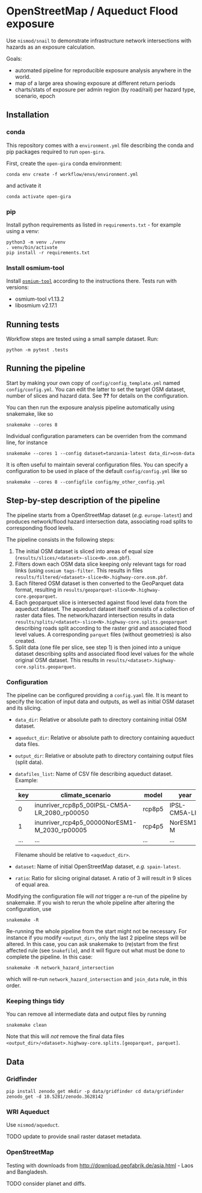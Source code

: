 # OpenStreetMap / Aqueduct Flood exposure

Use `nismod/snail` to demonstrate infrastructure network intersections with hazards as an
exposure calculation.

Goals: 
- automated pipeline for reproducible exposure analysis anywhere in the world.
- map of a large area showing exposure at different return periods
- charts/stats of exposure per admin region (by road/rail) per hazard type, scenario, epoch

## Installation

### conda

This repository comes with a `environment.yml` file describing the conda and pip packages required to run `open-gira`.

First, create the `open-gira` conda environment:
```
conda env create -f workflow/envs/environment.yml
```
and activate it
```
conda activate open-gira
```

### pip

Install python requirements as listed in `requirements.txt` - for
example using a venv:

```
python3 -m venv ./venv
. venv/bin/activate
pip install -r requirements.txt
```

### Install osmium-tool

Install [`osmium-tool`](https://osmcode.org/osmium-tool/manual.html) according to the
instructions there. Tests run with versions:
- osmium-tool v1.13.2
- libosmium v2.17.1

## Running tests

Workflow steps are tested using a small sample dataset. Run:

```
python -m pytest .tests
```


## Running the pipeline

Start by making your own copy of `config/config_template.yml` named
`config/config.yml`. You can edit the latter to set the target OSM
dataset, number of slices and hazard data. See **??** for details on
the configuration.

You can then run the exposure analysis pipeline automatically using
snakemake, like so

```
snakemake --cores 8
```

Individual configuration parameters can be overriden from the command
line, for instance

```
snakemake --cores 1 --config dataset=tanzania-latest data_dir=osm-data
```

It is often useful to maintain several configuration files. You can
specify a configuration to be used in place of the default
`config/config.yml` like so

```
snakemake --cores 8 --configfile config/my_other_config.yml
```

## Step-by-step description of the pipeline

The pipeline starts from a OpenStreetMap dataset (_e.g._
`europe-latest`) and produces network/flood hazard intersection data,
associating road splits to corresponding flood levels.

The pipeline consists in the following steps:

1. The initial OSM dataset is sliced into areas of equal size
   (`results/slices/<dataset>-slice<N>.osm.pbf`).
2. Filters down each OSM data slice keeping only relevant tags for road links
   (using `osmium tags-filter`. This results in files
   `results/filtered/<dataset>-slice<N>.highway-core.osm.pbf`.
3. Each filtered OSM dataset is then converted to the GeoParquet data format,
   resulting in `results/geoparquet-slice<N>.highway-core.geoparquet`.
4. Each geoparquet slice is intersected against flood level data from the
   aqueduct dataset. The aqueduct dataset itself consists of a collection of
   raster data files. The network/hazard intersection results in data
   `results/splits/<dataset>-slice<N>.highway-core.splits.geoparquet` describing
   roads split according to the raster grid and associated flood level values.
   A corresponding `parquet` files (without geometries) is also created.
5. Split data (one file per slice, see step 1) is then joined into a unique
   dataset describing splits and associated flood level values for the whole
   original OSM dataset. This results in
   `results/<dataset>.highway-core.splits.geoparquet`.

### Configuration

The pipeline can be configured providing a `config.yaml` file. It is meant to
specify the location of input data and outputs, as well as initial OSM dataset
and its slicing.

- `data_dir`: Relative or absolute path to directory containing initial OSM dataset.
- `aqueduct_dir`: Relative or absolute path to directory containing aqueduct data files.
- `output_dir`: Relative or absolute path to directory containing output files (split data).
- `datafiles_list`: Name of CSV file describing aqueduct dataset. Example:

  |key|climate\_scenario|model|year|return\_period|filename|
  |---|----------------|-----|----|-------------|--------|
  |0|inunriver\_rcp8p5\_00IPSL-CM5A-LR\_2080\_rp00050|rcp8p5|IPSL-CM5A-LR|2080|50|inunriver\_rcp8p5\_00IPSL-CM5A-LR\_2080\_rp00050.tif|
  |1|inunriver\_rcp4p5\_00000NorESM1-M\_2030\_rp00005|rcp4p5|NorESM1-M|2030|5|inunriver\_rcp4p5\_00000NorESM1-M\_2030\_rp00005.tif|
  |...|...|...|...|...|...|

  Filename should be relative to `<aqueduct_dir>`.
- `dataset`: Name of initial OpenStreetMap dataset, _e.g._ `spain-latest`.
- `ratio`: Ratio for slicing original dataset. A ratio of 3 will
  result in 9 slices of equal area.

Modifying the configuration file will *not* trigger a re-run of the pipeline by
snakemake. If you wish to rerun the whole pipeline after altering the
configuration, use 

```
snakemake -R
```

Re-running the whole pipeline from the start might not be necessary. For
instance if you modify `<output_dir>`, only the last 2 pipeline steps will be
altered. In this case, you can ask snakemake to (re)start from the first
affected rule (see `Snakefile`), and it will figure out what must be done to
complete the pipeline. In this case: 

```
snakemake -R network_hazard_intersection
```

which will re-run `network_hazard_intersection` and `join_data` rule,
in this order.

### Keeping things tidy

You can remove all intermediate data and output files by running

```
snakemake clean
```

Note that this will *not* remove the final data files
`<output_dir>/<dataset>.highway-core.splits.[geoparquet, parquet]`.

## Data

### Gridfinder

```
pip install zenodo_get mkdir -p data/gridfinder cd data/gridfinder
zenodo_get -d 10.5281/zenodo.3628142
```

### WRI Aqueduct

Use `nismod/aqueduct`.

TODO update to provide snail raster dataset metadata.

### OpenStreetMap

Testing with downloads from http://download.geofabrik.de/asia.html - Laos and Bangladesh.

TODO consider planet and diffs.


